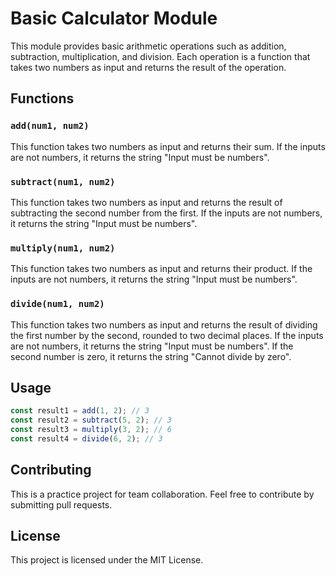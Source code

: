 # Basic Calculator Module

This module provides basic arithmetic operations such as addition, subtraction, multiplication, and division. Each operation is a function that takes two numbers as input and returns the result of the operation.

## Functions

### `add(num1, num2)`

This function takes two numbers as input and returns their sum. If the inputs are not numbers, it returns the string "Input must be numbers".

### `subtract(num1, num2)`

This function takes two numbers as input and returns the result of subtracting the second number from the first. If the inputs are not numbers, it returns the string "Input must be numbers".

### `multiply(num1, num2)`

This function takes two numbers as input and returns their product. If the inputs are not numbers, it returns the string "Input must be numbers".

### `divide(num1, num2)`

This function takes two numbers as input and returns the result of dividing the first number by the second, rounded to two decimal places. If the inputs are not numbers, it returns the string "Input must be numbers". If the second number is zero, it returns the string "Cannot divide by zero".

## Usage

```javascript
const result1 = add(1, 2); // 3
const result2 = subtract(5, 2); // 3
const result3 = multiply(3, 2); // 6
const result4 = divide(6, 2); // 3
```

## Contributing

This is a practice project for team collaboration. Feel free to contribute by submitting pull requests.

## License

This project is licensed under the MIT License.
